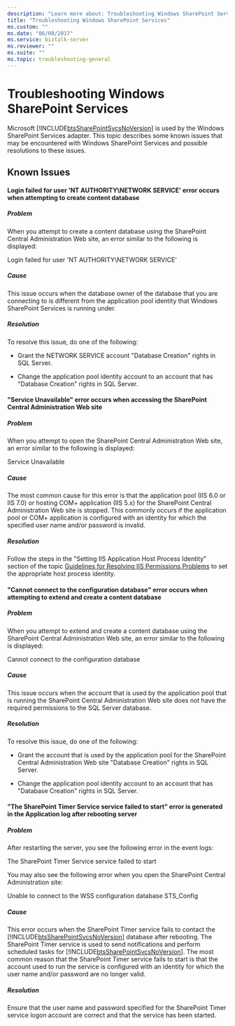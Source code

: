 ```yaml
---
description: "Learn more about: Troubleshooting Windows SharePoint Services"
title: "Troubleshooting Windows SharePoint Services"
ms.custom: ""
ms.date: "06/08/2017"
ms.service: biztalk-server
ms.reviewer: ""
ms.suite: ""
ms.topic: troubleshooting-general
---
```

# Troubleshooting Windows SharePoint Services
Microsoft [!INCLUDE[btsSharePointSvcsNoVersion](../includes/btssharepointsvcsnoversion-md.md)] is used by the Windows SharePoint Services adapter. This topic describes some known issues that may be encountered with Windows SharePoint Services and possible resolutions to these issues.

## Known Issues

#### Login failed for user 'NT AUTHORITY\NETWORK SERVICE' error occurs when attempting to create content database

##### Problem
 When you attempt to create a content database using the SharePoint Central Administration Web site, an error similar to the following is displayed:

 Login failed for user 'NT AUTHORITY\NETWORK SERVICE'

##### Cause
 This issue occurs when the database owner of the database that you are connecting to is different from the application pool identity that Windows SharePoint Services is running under.

##### Resolution
 To resolve this issue, do one of the following:

-   Grant the NETWORK SERVICE account "Database Creation" rights in SQL Server.

-   Change the application pool identity account to an account that has "Database Creation" rights in SQL Server.

#### "Service Unavailable" error occurs when accessing the SharePoint Central Administration Web site

##### Problem
 When you attempt to open the SharePoint Central Administration Web site, an error similar to the following is displayed:

 Service Unavailable

##### Cause
 The most common cause for this error is that the application pool (IIS 6.0 or IIS 7.0) or hosting COM+ application (IIS 5.x) for the SharePoint Central Administration Web site is stopped. This commonly occurs if the application pool or COM+ application is configured with an identity for which the specified user name and/or password is invalid.

##### Resolution
 Follow the steps in the "Setting IIS Application Host Process Identity" section of the topic [Guidelines for Resolving IIS Permissions Problems](../core/guidelines-for-resolving-iis-permissions-problems.md) to set the appropriate host process identity.

#### "Cannot connect to the configuration database" error occurs when attempting to extend and create a content database

##### Problem
 When you attempt to extend and create a content database using the SharePoint Central Administration Web site, an error similar to the following is displayed:

 Cannot connect to the configuration database

##### Cause
 This issue occurs when the account that is used by the application pool that is running the SharePoint Central Administration Web site does not have the required permissions to the SQL Server database.

##### Resolution
 To resolve this issue, do one of the following:

-   Grant the account that is used by the application pool for the SharePoint Central Administration Web site "Database Creation" rights in SQL Server.

-   Change the application pool identity account to an account that has "Database Creation" rights in SQL Server.

#### "The SharePoint Timer Service service failed to start" error is generated in the Application log after rebooting server

##### Problem
 After restarting the server, you see the following error in the event logs:

 The SharePoint Timer Service service failed to start

 You may also see the following error when you open the SharePoint Central Administration site:

 Unable to connect to the WSS configuration database STS_Config

##### Cause
 This error occurs when the SharePoint Timer service fails to contact the [!INCLUDE[btsSharePointSvcsNoVersion](../includes/btssharepointsvcsnoversion-md.md)] database after rebooting. The SharePoint Timer service is used to send notifications and perform scheduled tasks for [!INCLUDE[btsSharePointSvcsNoVersion](../includes/btssharepointsvcsnoversion-md.md)]. The most common reason that the SharePoint Timer service fails to start is that the account used to run the service is configured with an identity for which the user name and/or password are no longer valid.

##### Resolution
 Ensure that the user name and password specified for the SharePoint Timer service logon account are correct and that the service has been started.
